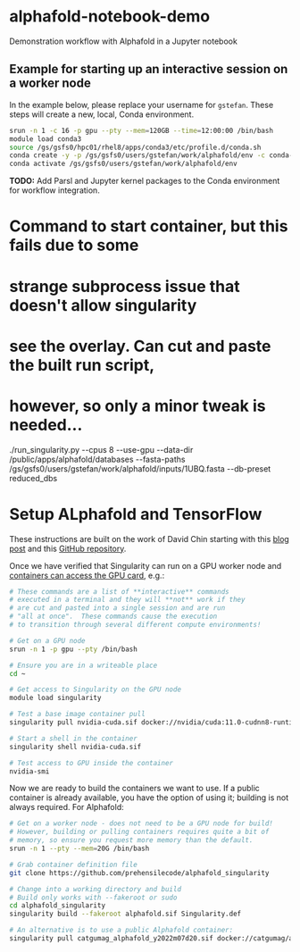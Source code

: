 # alphafold-notebook-demo
Demonstration workflow with Alphafold in a Jupyter notebook

## Example for starting up an interactive session on a worker node

In the example below, please replace your username for `gstefan`.
These steps will create a new, local, Conda environment.
```bash
srun -n 1 -c 16 -p gpu --pty --mem=120GB --time=12:00:00 /bin/bash
module load conda3
source /gs/gsfs0/hpc01/rhel8/apps/conda3/etc/profile.d/conda.sh
conda create -y -p /gs/gsfs0/users/gstefan/work/alphafold/env -c conda-forge absl-py==0.13.0 spython=0.1.16
conda activate /gs/gsfs0/users/gstefan/work/alphafold/env
```

**TODO:** Add Parsl and Jupyter kernel packages to the
Conda environment for workflow integration.

# Command to start container, but this fails due to some
# strange subprocess issue that doesn't allow singularity
# see the overlay.  Can cut and paste the built run script,
# however, so only a minor tweak is needed...
./run_singularity.py --cpus 8 --use-gpu --data-dir /public/apps/alphafold/databases --fasta-paths /gs/gsfs0/users/gstefan/work/alphafold/inputs/1UBQ.fasta --db-preset reduced_dbs


# Setup ALphafold and TensorFlow

These instructions are built on the work of David Chin
starting with this [blog post](https://linuxfollies.blogspot.com/2021/09/alphafold-2-on-singularity-slurm.html)
and this [GitHub repository](https://github.com/prehensilecode/alphafold_singularity).

Once we have verified that Singularity can run on
a GPU worker node and [containers can access the GPU card](https://blog.roboflow.com/use-the-gpu-in-docker/), e.g.:
```bash
# These commands are a list of **interactive** commands
# executed in a terminal and they will **not** work if they
# are cut and pasted into a single session and are run
# "all at once".  These commands cause the execution
# to transition through several different compute environments!

# Get on a GPU node
srun -n 1 -p gpu --pty /bin/bash

# Ensure you are in a writeable place
cd ~

# Get access to Singularity on the GPU node
module load singularity

# Test a base image container pull
singularity pull nvidia-cuda.sif docker://nvidia/cuda:11.0-cudnn8-runtime-ubuntu18.04

# Start a shell in the container
singularity shell nvidia-cuda.sif

# Test access to GPU inside the container
nvidia-smi
```

Now we are ready to build the containers we want to use.  If a public
container is already available, you have the option of using it;
building is not always required.  For Alphafold:
```bash
# Get on a worker node - does not need to be a GPU node for build!
# However, building or pulling containers requires quite a bit of
# memory, so ensure you request more memory than the default.
srun -n 1 --pty --mem=20G /bin/bash

# Grab container definition file
git clone https://github.com/prehensilecode/alphafold_singularity

# Change into a working directory and build
# Build only works with --fakeroot or sudo
cd alphafold_singularity
singularity build --fakeroot alphafold.sif Singularity.def

# An alternative is to use a public Alphafold container:
singularity pull catgumag_alphafold_y2022m07d20.sif docker://catgumag/alphafold

```
